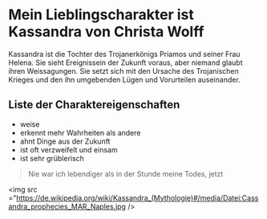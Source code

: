 # Mein Lieblingscharakter ist Kassandra von Christa Wolff
Kassandra ist die Tochter des Trojanerkönigs Priamos und 
seiner Frau Helena. Sie sieht Ereignissein der Zukunft voraus,
aber niemand glaubt ihren Weissagungen. Sie setzt sich mit den 
Ursache des Trojanischen Krieges und den ihn umgebenden Lügen
und Vorurteilen auseinander.

## Liste der Charaktereigenschaften

* weise
* erkennt mehr Wahrheiten als andere
* ahnt Dinge aus der Zukunft
* ist oft verzweifelt und einsam 
* ist sehr grüblerisch


> Nie war ich lebendiger als 
> in der Stunde meine Todes, jetzt 





<img src ="https://de.wikipedia.org/wiki/Kassandra_(Mythologie)#/media/Datei:Cassandra_prophecies_MAR_Naples.jpg />



